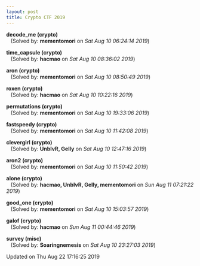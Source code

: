 ```yaml
---
layout: post
title: Crypto CTF 2019
---
```


<!--break-->

**decode_me (crypto)**  
&nbsp;&nbsp;&nbsp;(Solved by: **mementomori** on _Sat Aug 10 06:24:14 2019_)  
  
**time_capsule (crypto)**  
&nbsp;&nbsp;&nbsp;(Solved by: **hacmao** on _Sat Aug 10 08:36:02 2019_)  
  
**aron (crypto)**  
&nbsp;&nbsp;&nbsp;(Solved by: **mementomori** on _Sat Aug 10 08:50:49 2019_)  
  
**roxen (crypto)**  
&nbsp;&nbsp;&nbsp;(Solved by: **hacmao** on _Sat Aug 10 10:22:16 2019_)  
  
**permutations (crypto)**  
&nbsp;&nbsp;&nbsp;(Solved by: **mementomori** on _Sat Aug 10 19:33:06 2019_)  
  
**fastspeedy (crypto)**  
&nbsp;&nbsp;&nbsp;(Solved by: **mementomori** on _Sat Aug 10 11:42:08 2019_)  
  
**clevergirl (crypto)**  
&nbsp;&nbsp;&nbsp;(Solved by: **UnblvR, Gelly** on _Sat Aug 10 12:47:16 2019_)  
  
**aron2 (crypto)**  
&nbsp;&nbsp;&nbsp;(Solved by: **mementomori** on _Sat Aug 10 11:50:42 2019_)  
  
**alone (crypto)**  
&nbsp;&nbsp;&nbsp;(Solved by: **hacmao, UnblvR, Gelly, mementomori** on _Sun Aug 11 07:21:22 2019_)  
  
**good_one (crypto)**  
&nbsp;&nbsp;&nbsp;(Solved by: **mementomori** on _Sat Aug 10 15:03:57 2019_)  
  
**galof (crypto)**  
&nbsp;&nbsp;&nbsp;(Solved by: **hacmao** on _Sun Aug 11 00:44:46 2019_)  
  
**survey (misc)**  
&nbsp;&nbsp;&nbsp;(Solved by: **Soaringnemesis** on _Sat Aug 10 23:27:03 2019_)  
  


Updated on Thu Aug 22 17:16:25 2019
